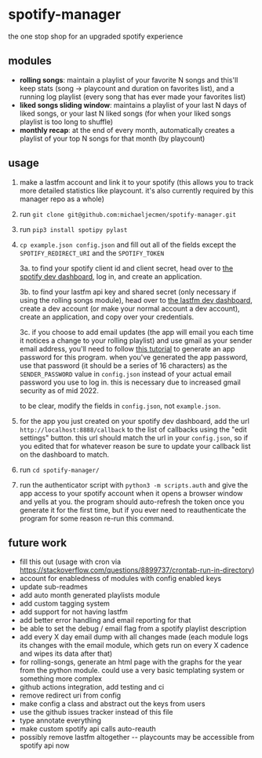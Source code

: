 # spotify-manager
the one stop shop for an upgraded spotify experience

## modules
- __rolling songs__: maintain a playlist of your favorite N songs and this'll keep stats (song -> playcount and duration on favorites list), and a running log playlist (every song that has ever made your favorites list)
- __liked songs sliding window__: maintains a playlist of your last N days of liked songs, or your last N liked songs (for when your liked songs playlist is too long to shuffle)
- __monthly recap__: at the end of every month, automatically creates a playlist of your top N songs for that month (by playcount)

## usage
1. make a lastfm account and link it to your spotify (this allows you to track more detailed statistics like playcount. it's also currently required by this manager repo as a whole)
2. run ```git clone git@github.com:michaeljecmen/spotify-manager.git```
3. run ```pip3 install spotipy pylast```
4.  ```cp example.json config.json``` and fill out all of the fields except the ```SPOTIFY_REDIRECT_URI``` and the ```SPOTIFY_TOKEN```
        
    3a. to find your spotify client id and client secret, head over to [the spotify dev dashboard](https://developer.spotify.com/dashboard/), log in, and create an application. 
        
    3b. to find your lastfm api key and shared secret (only necessary if using the rolling songs module), head
    over to [the lastfm dev dashboard](https://www.last.fm/api/accounts), create a dev account (or make your normal account a dev account), create an application, and copy over your credentials.

    3c. if you choose to add email updates (the app will email you each time it notices a change to your rolling playlist) and use gmail as
    your sender email address, you'll need to follow [this tutorial](https://wpmailsmtp.com/docs/how-to-set-up-the-other-smtp-mailer-in-wp-mail-smtp/#app-passwords) to generate an app password for this program. when you've generated the app password, use that password (it should be a series of 16 characters) as the ```SENDER_PASSWORD``` value in ```config.json``` instead of your actual email password you use to log in. this is necessary due to increased gmail security as of mid 2022.
    
    to be clear, modify the fields in ```config.json```, not ```example.json```.
5. for the app you just created on your spotify dev dashboard, add the url ```http://localhost:8888/callback``` to the list of callbacks using the "edit settings" button. this url should match the url in your ```config.json```, so if you edited that for whatever reason be sure to update your callback list on the dashboard to match.
6. run ```cd spotify-manager/```
7. run the authenticator script with ```python3 -m scripts.auth``` and give the app access to your spotify account when it opens a browser window and yells at you. the program should auto-refresh the token once you generate it for the first time, but if you ever need to reauthenticate the program for some reason re-run this command.

## future work
- fill this out (usage with cron via https://stackoverflow.com/questions/8899737/crontab-run-in-directory)
- account for enabledness of modules with config enabled keys
- update sub-readmes
- add auto month generated playlists module
- add custom tagging system
- add support for not having lastfm
- add better error handling and email reporting for that
- be able to set the debug / email flag from a spotify playlist description 
- add every X day email dump with all changes made (each module logs its changes with the email module, which gets run on every X cadence and wipes its data after that)
- for rolling-songs, generate an html page with the graphs for the year from the python module. could use a very basic templating system or something more complex
- github actions integration, add testing and ci
- remove redirect uri from config
- make config a class and abstract out the keys from users
- use the github issues tracker instead of this file
- type annotate everything
- make custom spotify api calls auto-reauth
- possibly remove lastfm altogether -- playcounts may be accessible from spotify api now